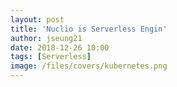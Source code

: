 ```yaml
---
layout: post
title: 'Nuclio is Serverless Engin'
author: jseung21
date: 2018-12-26 10:00
tags: [Serverless]
image: /files/covers/kubernetes.png
---
```

